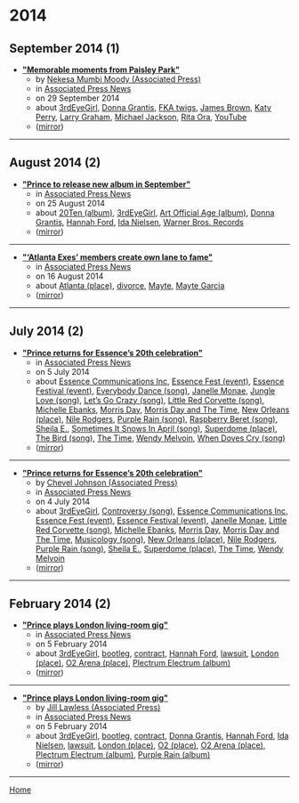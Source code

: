 # 2014

## September 2014 (1)

 - [**"Memorable moments from Paisley Park"**](https://apnews.com/d341d2b22be74bf7843f3c485d527b18)
    - by [Nekesa Mumbi Moody (Associated Press)](../../authors/associated-press/nekesa-mumbi-moody/index.md)
    - in [Associated Press News](../../publications/associated-press-news/index.md)
    - on 29 September 2014
    - about [3rdEyeGirl](../../topics/3rdeyegirl/index.md), [Donna Grantis](../../topics/donna-grantis/index.md), [FKA twigs](../../topics/fka-twigs/index.md), [James Brown](../../topics/james-brown/index.md), [Katy Perry](../../topics/katy-perry/index.md), [Larry Graham](../../topics/larry-graham/index.md), [Michael Jackson](../../topics/michael-jackson/index.md), [Rita Ora](../../topics/rita-ora/index.md), [YouTube](../../topics/youtube/index.md)
    - ([mirror](https://web.archive.org/web/*/https://apnews.com/d341d2b22be74bf7843f3c485d527b18))

----

## August 2014 (2)

 - [**"Prince to release new album in September"**](https://apnews.com/article/entertainment-music-arts-and-entertainment-prince-14e082a14f724f6c999fb180c5000b2c)
    - in [Associated Press News](../../publications/associated-press-news/index.md)
    - on 25 August 2014
    - about [20Ten (album)](../../topics/album/20ten/index.md), [3rdEyeGirl](../../topics/3rdeyegirl/index.md), [Art Official Age (album)](../../topics/album/art-official-age/index.md), [Donna Grantis](../../topics/donna-grantis/index.md), [Hannah Ford](../../topics/hannah-ford/index.md), [Ida Nielsen](../../topics/ida-nielsen/index.md), [Warner Bros. Records](../../topics/warner-bros-records/index.md)
    - ([mirror](https://web.archive.org/web/*/https://apnews.com/article/entertainment-music-arts-and-entertainment-prince-14e082a14f724f6c999fb180c5000b2c))

----

 - [**"‘Atlanta Exes’ members create own lane to fame"**](https://apnews.com/article/8d3f02ce829d44488e59c41f5fd69ac5)
    - in [Associated Press News](../../publications/associated-press-news/index.md)
    - on 16 August 2014
    - about [Atlanta (place)](../../topics/place/atlanta/index.md), [divorce](../../topics/divorce/index.md), [Mayte](../../topics/mayte/index.md), [Mayte Garcia](../../topics/mayte-garcia/index.md)
    - ([mirror](https://web.archive.org/web/*/https://apnews.com/article/8d3f02ce829d44488e59c41f5fd69ac5))

----

## July 2014 (2)

 - [**"Prince returns for Essence’s 20th celebration"**](https://apnews.com/2816a54a81a54d278d43121785573047)
    - in [Associated Press News](../../publications/associated-press-news/index.md)
    - on 5 July 2014
    - about [Essence Communications Inc](../../topics/essence-communications-inc/index.md), [Essence Fest (event)](../../topics/event/essence-fest/index.md), [Essence Festival (event)](../../topics/event/essence-festival/index.md), [Everybody Dance (song)](../../topics/song/everybody-dance/index.md), [Janelle Monae](../../topics/janelle-monae/index.md), [Jungle Love (song)](../../topics/song/jungle-love/index.md), [Let’s Go Crazy (song)](../../topics/song/let-s-go-crazy/index.md), [Little Red Corvette (song)](../../topics/song/little-red-corvette/index.md), [Michelle Ebanks](../../topics/michelle-ebanks/index.md), [Morris Day](../../topics/morris-day/index.md), [Morris Day and The Time](../../topics/morris-day-and-the-time/index.md), [New Orleans (place)](../../topics/place/new-orleans/index.md), [Nile Rodgers](../../topics/nile-rodgers/index.md), [Purple Rain (song)](../../topics/song/purple-rain/index.md), [Raspberry Beret (song)](../../topics/song/raspberry-beret/index.md), [Sheila E.](../../topics/sheila-e/index.md), [Sometimes It Snows In April (song)](../../topics/song/sometimes-it-snows-in-april/index.md), [Superdome (place)](../../topics/place/superdome/index.md), [The Bird (song)](../../topics/song/the-bird/index.md), [The Time](../../topics/the-time/index.md), [Wendy Melvoin](../../topics/wendy-melvoin/index.md), [When Doves Cry (song)](../../topics/song/when-doves-cry/index.md)
    - ([mirror](https://web.archive.org/web/*/https://apnews.com/2816a54a81a54d278d43121785573047))

----

 - [**"Prince returns for Essence’s 20th celebration"**](https://apnews.com/article/archive-new-orleans-prince-a9a20eb9615b48c384ca2b6bf861b241)
    - by [Chevel Johnson (Associated Press)](../../authors/associated-press/chevel-johnson/index.md)
    - in [Associated Press News](../../publications/associated-press-news/index.md)
    - on 4 July 2014
    - about [3rdEyeGirl](../../topics/3rdeyegirl/index.md), [Controversy (song)](../../topics/song/controversy/index.md), [Essence Communications Inc](../../topics/essence-communications-inc/index.md), [Essence Fest (event)](../../topics/event/essence-fest/index.md), [Essence Festival (event)](../../topics/event/essence-festival/index.md), [Janelle Monae](../../topics/janelle-monae/index.md), [Little Red Corvette (song)](../../topics/song/little-red-corvette/index.md), [Michelle Ebanks](../../topics/michelle-ebanks/index.md), [Morris Day](../../topics/morris-day/index.md), [Morris Day and The Time](../../topics/morris-day-and-the-time/index.md), [Musicology (song)](../../topics/song/musicology/index.md), [New Orleans (place)](../../topics/place/new-orleans/index.md), [Nile Rodgers](../../topics/nile-rodgers/index.md), [Purple Rain (song)](../../topics/song/purple-rain/index.md), [Sheila E.](../../topics/sheila-e/index.md), [Superdome (place)](../../topics/place/superdome/index.md), [The Time](../../topics/the-time/index.md), [Wendy Melvoin](../../topics/wendy-melvoin/index.md)
    - ([mirror](https://web.archive.org/web/*/https://apnews.com/article/archive-new-orleans-prince-a9a20eb9615b48c384ca2b6bf861b241))

----

## February 2014 (2)

 - [**"Prince plays London living-room gig"**](https://apnews.com/cdab667abcd84f809dda4c49a044486f)
    - in [Associated Press News](../../publications/associated-press-news/index.md)
    - on 5 February 2014
    - about [3rdEyeGirl](../../topics/3rdeyegirl/index.md), [bootleg](../../topics/bootleg/index.md), [contract](../../topics/contract/index.md), [Hannah Ford](../../topics/hannah-ford/index.md), [lawsuit](../../topics/lawsuit/index.md), [London (place)](../../topics/place/london/index.md), [O2 Arena (place)](../../topics/place/o2-arena/index.md), [Plectrum Electrum (album)](../../topics/album/plectrum-electrum/index.md)
    - ([mirror](https://web.archive.org/web/*/https://apnews.com/cdab667abcd84f809dda4c49a044486f))

----

 - [**"Prince plays London living-room gig"**](https://apnews.com/f22a4231a0ec48dba636f2d710184fe0)
    - by [Jill Lawless (Associated Press)](../../authors/associated-press/jill-lawless/index.md)
    - in [Associated Press News](../../publications/associated-press-news/index.md)
    - on 5 February 2014
    - about [3rdEyeGirl](../../topics/3rdeyegirl/index.md), [bootleg](../../topics/bootleg/index.md), [contract](../../topics/contract/index.md), [Donna Grantis](../../topics/donna-grantis/index.md), [Hannah Ford](../../topics/hannah-ford/index.md), [Ida Nielsen](../../topics/ida-nielsen/index.md), [lawsuit](../../topics/lawsuit/index.md), [London (place)](../../topics/place/london/index.md), [O2 (place)](../../topics/place/o2/index.md), [O2 Arena (place)](../../topics/place/o2-arena/index.md), [Plectrum Electrum (album)](../../topics/album/plectrum-electrum/index.md), [Purple Rain (album)](../../topics/album/purple-rain/index.md)
    - ([mirror](https://web.archive.org/web/*/https://apnews.com/f22a4231a0ec48dba636f2d710184fe0))

----

[Home](../index.md)
